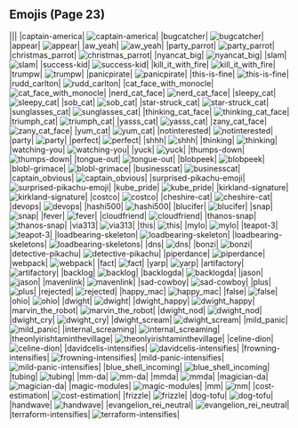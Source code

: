 
## Emojis (Page 23)
|||
|captain-america| ![captain-america](/output/captain-america.jpg)|
|bugcatcher| ![bugcatcher](/output/bugcatcher.png)|
|appear| ![appear](/output/appear.gif)|
|aw_yeah| ![aw_yeah](/output/aw_yeah.gif)|
|party_parrot| ![party_parrot](/output/party_parrot.gif)|
|christmas_parrot| ![christmas_parrot](/output/christmas_parrot.gif)|
|nyancat_big| ![nyancat_big](/output/nyancat_big.gif)|
|slam| ![slam](/output/slam.gif)|
|success-kid| ![success-kid](/output/success-kid.png)|
|kill_it_with_fire| ![kill_it_with_fire](/output/kill_it_with_fire.gif)|
|trumpw| ![trumpw](/output/trumpw.png)|
|panicpirate| ![panicpirate](/output/panicpirate.gif)|
|this-is-fine| ![this-is-fine](/output/this-is-fine.gif)|
|rudd_carlton| ![rudd_carlton](/output/rudd_carlton.gif)|
|cat_face_with_monocle| ![cat_face_with_monocle](/output/cat_face_with_monocle.png)|
|nerd_cat_face| ![nerd_cat_face](/output/nerd_cat_face.png)|
|sleepy_cat| ![sleepy_cat](/output/sleepy_cat.png)|
|sob_cat| ![sob_cat](/output/sob_cat.png)|
|star-struck_cat| ![star-struck_cat](/output/star-struck_cat.png)|
|sunglasses_cat| ![sunglasses_cat](/output/sunglasses_cat.png)|
|thinking_cat_face| ![thinking_cat_face](/output/thinking_cat_face.png)|
|triumph_cat| ![triumph_cat](/output/triumph_cat.png)|
|yasss_cat| ![yasss_cat](/output/yasss_cat.png)|
|zany_cat_face| ![zany_cat_face](/output/zany_cat_face.png)|
|yum_cat| ![yum_cat](/output/yum_cat.png)|
|notinterested| ![notinterested](/output/notinterested.gif)|
|party| ![party](/output/party.gif)|
|perfect| ![perfect](/output/perfect.gif)|
|shhh| ![shhh](/output/shhh.gif)|
|thinking| ![thinking](/output/thinking.gif)|
|watching-you| ![watching-you](/output/watching-you.gif)|
|yuck| ![yuck](/output/yuck.gif)|
|thumps-down| ![thumps-down](/output/thumps-down.gif)|
|tongue-out| ![tongue-out](/output/tongue-out.gif)|
|blobpeek| ![blobpeek](/output/blobpeek.png)|
|blobl-grimace| ![blobl-grimace](/output/blobl-grimace.gif)|
|businesscat| ![businesscat](/output/businesscat.jpg)|
|captain_obvious| ![captain_obvious](/output/captain_obvious.png)|
|surprised-pikachu-emoji| ![surprised-pikachu-emoji](/output/surprised-pikachu-emoji.png)|
|kube_pride| ![kube_pride](/output/kube_pride.png)|
|kirkland-signature| ![kirkland-signature](/output/kirkland-signature.png)|
|costco| ![costco](/output/costco.png)|
|cheshire-cat| ![cheshire-cat](/output/cheshire-cat.jpg)|
|devops| ![devops](/output/devops.png)|
|hashi500| ![hashi500](/output/hashi500.png)|
|blucifer| ![blucifer](/output/blucifer.png)|
|snap| ![snap](/output/snap.gif)|
|fever| ![fever](/output/fever.gif)|
|cloudfriend| ![cloudfriend](/output/cloudfriend.png)|
|thanos-snap| ![thanos-snap](/output/thanos-snap.gif)|
|via313| ![via313](/output/via313.png)|
|this| ![this](/output/this.gif)|
|mylo| ![mylo](/output/mylo.png)|
|teapot-3| ![teapot-3](/output/teapot-3.jpg)|
|loadbearing-skeleton| ![loadbearing-skeleton](/output/loadbearing-skeleton.png)|
|loadbearing-skeletons| ![loadbearing-skeletons](/output/loadbearing-skeletons)|
|dns| ![dns](/output/dns.png)|
|bonzi| ![bonzi](/output/bonzi.png)|
|detective-pikachu| ![detective-pikachu](/output/detective-pikachu.png)|
|piperdance| ![piperdance](/output/piperdance.gif)|
|webpack| ![webpack](/output/webpack.png)|
|fact| ![fact](/output/fact.png)|
|yarp| ![yarp](/output/yarp.jpg)|
|artifactory| ![artifactory](/output/artifactory.png)|
|backlog| ![backlog](/output/backlog.png)|
|backlogda| ![backlogda](/output/backlogda.png)|
|jason| ![jason](/output/jason.png)|
|mavenlink| ![mavenlink](/output/mavenlink.png)|
|sad-cowboy| ![sad-cowboy](/output/sad-cowboy.png)|
|plus| ![plus](/output/plus)|
|rejected| ![rejected](/output/rejected.jpg)|
|happy_mac| ![happy_mac](/output/happy_mac.png)|
|false| ![false](/output/false.png)|
|ohio| ![ohio](/output/ohio.png)|
|dwight| ![dwight](/output/dwight.png)|
|dwight_happy| ![dwight_happy](/output/dwight_happy.png)|
|marvin_the_robot| ![marvin_the_robot](/output/marvin_the_robot.png)|
|dwight_nod| ![dwight_nod](/output/dwight_nod.gif)|
|dwight_cry| ![dwight_cry](/output/dwight_cry.png)|
|dwight_scream| ![dwight_scream](/output/dwight_scream.png)|
|mild_panic| ![mild_panic](/output/mild_panic.png)|
|internal_screaming| ![internal_screaming](/output/internal_screaming)|
|theonlyirishtaminthevillage| ![theonlyirishtaminthevillage](/output/theonlyirishtaminthevillage.png)|
|celine-dion| ![celine-dion](/output/celine-dion.png)|
|davidcelis-intensifies| ![davidcelis-intensifies](/output/davidcelis-intensifies.gif)|
|frowning-intensifies| ![frowning-intensifies](/output/frowning-intensifies.gif)|
|mild-panic-intensifies| ![mild-panic-intensifies](/output/mild-panic-intensifies.gif)|
|blue_shell_incoming| ![blue_shell_incoming](/output/blue_shell_incoming.gif)|
|tubing| ![tubing](/output/tubing.jpg)|
|mm-da| ![mm-da](/output/mm-da.png)|
|mmda| ![mmda](/output/mmda)|
|magician-da| ![magician-da](/output/magician-da)|
|magic-modules| ![magic-modules](/output/magic-modules.png)|
|mm| ![mm](/output/mm)|
|cost-estimation| ![cost-estimation](/output/cost-estimation.png)|
|frizzle| ![frizzle](/output/frizzle.jpg)|
|dog-tofu| ![dog-tofu](/output/dog-tofu.png)|
|handwave| ![handwave](/output/handwave.gif)|
|evangelion_rei_neutral| ![evangelion_rei_neutral](/output/evangelion_rei_neutral.png)|
|terraform-intensifies| ![terraform-intensifies](/output/terraform-intensifies.gif)|